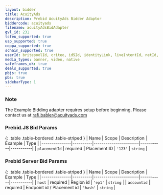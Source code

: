 ```yaml
---
layout: bidder
title: AcuityAds
description: Prebid AcuityAds Bidder Adaptor
biddercode: acuityads
filename: acuityAdsBidAdapter
gvl_id: 231
tcfeu_supported: true
usp_supported: true
coppa_supported: true
schain_supported: true
userId: britepoolId, criteo, id5Id, identityLink, liveIntentId, netId, parrableId, pubCommonId, unifiedId
media_types: banner, video, native
safeframes_ok: true
deals_supported: true
pbjs: true
pbs: true
sidebarType: 1
---
```


### Note

The Example Bidding adapter requires setup before beginning. Please contact us at <rafi.babler@acuityads.com>

### Prebid.JS Bid Params

{: .table .table-bordered .table-striped }
| Name          | Scope    | Description           | Example   | Type      |
|---------------|----------|-----------------------|-----------|-----------|
| `placementId` | required | Placement ID          | `'123'`     | `string`  |

### Prebid Server Bid Params

{: .table .table-bordered .table-striped }
| Name          | Scope    | Description           | Example   | Type      |
|---------------|----------|-----------------------|-----------|-----------|
| `host`      | required | Region id               | `'ep1'`    | `string` |
| `accountid`      | required | Endpoint id / Placement id | `'hash'`    | `string` |
